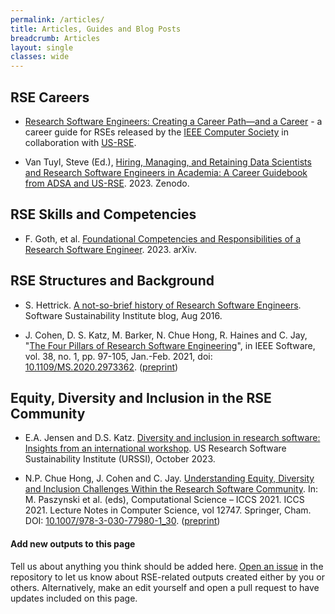 ```yaml
---
permalink: /articles/
title: Articles, Guides and Blog Posts
breadcrumb: Articles
layout: single
classes: wide
---
```


## RSE Careers

 * [Research Software Engineers: Creating a Career Path—and a
   Career](https://doi.org/10.5281/zenodo.10073233) - a career guide for RSEs
   released by the [IEEE Computer Society](https://www.computer.org/) in
   collaboration with [US-RSE](https://us-rse.org/).

 * Van Tuyl, Steve (Ed.), [Hiring, Managing, and Retaining Data Scientists and
   Research Software Engineers in Academia: A Career Guidebook from ADSA and
   US-RSE](https://doi.org/10.5281/zenodo.8264152). 2023. Zenodo.

## RSE Skills and Competencies

 * F. Goth, et al. [Foundational Competencies and Responsibilities of a Research
   Software Engineer](https://arxiv.org/abs/2311.11457). 2023. arXiv.

## RSE Structures and Background

 * S. Hettrick. [A not-so-brief history of Research Software
   Engineers](https://www.software.ac.uk/blog/not-so-brief-history-research-software-engineers-0).
   Software Sustainability Institute blog, Aug 2016.

 * J. Cohen, D. S. Katz, M. Barker, N. Chue Hong, R. Haines and C. Jay, "[The
   Four Pillars of Research Software
   Engineering](https://ieeexplore.ieee.org/document/8994167)", in IEEE
   Software, vol. 38, no. 1, pp. 97-105, Jan.-Feb. 2021, doi:
   [10.1109/MS.2020.2973362](https://doi.org/10.1109/MS.2020.2973362).
   ([preprint](https://doi.org/10.48550/arXiv.2002.01035))

## Equity, Diversity and Inclusion in the RSE Community

 * E.A. Jensen and D.S. Katz. [Diversity and inclusion in research software:
   Insights from an international
   workshop](https://urssi.us/blog/2023/10/26/diversity-and-inclusion-in-research-software-insights-from-an-international-workshop/).
   US Research Software Sustainability Institute (URSSI), October 2023.

 * N.P. Chue Hong, J. Cohen and C. Jay. [Understanding Equity, Diversity and
   Inclusion Challenges Within the Research Software
   Community](https://doi.org/10.1007/978-3-030-77980-1_30). In: M. Paszynski
   et al. (eds), Computational Science – ICCS 2021. ICCS 2021. Lecture Notes in
   Computer Science, vol 12747. Springer, Cham. DOI:
   [10.1007/978-3-030-77980-1_30](https://doi.org/10.1007/978-3-030-77980-1_30).
   ([preprint](https://doi.org/10.48550/arXiv.2104.01712))

#### Add new outputs to this page

Tell us about anything you think should be added here. [Open an
issue](https://github.com/RSEToolkit/RSEToolkit.github.io/issues/new/choose) in
the repository to let us know about RSE-related outputs created either by you
or others. Alternatively, make an edit yourself and open a pull request to have
updates included on this page.
